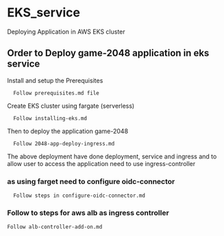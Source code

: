 # EKS_service
Deploying Application in AWS EKS cluster

## Order to Deploy game-2048 application in eks service
Install and setup the Prerequisites
 ```
   Follow prerequisites.md file 
 ```
Create EKS cluster using fargate (serverless)

 ```
   Follow installing-eks.md
 ```
Then to deploy the application game-2048
 ```
   Follow 2048-app-deploy-ingress.md 
 ```
The above deployment have done deployment, service and ingress and to allow user to access the application need to use ingress-controller
### as using farget need to configure oidc-connector 
 ```
   Follow steps in configure-oidc-connector.md
   ```
### Follow to steps for aws alb as ingress controller
```
Follow alb-controller-add-on.md
```
